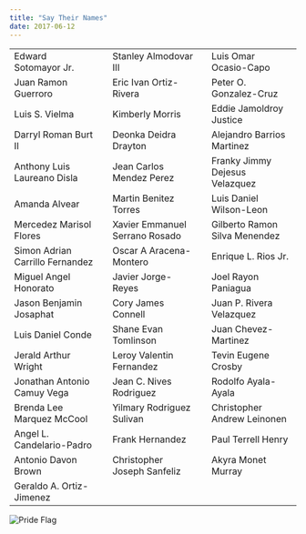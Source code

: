 ```yaml
---
title: "Say Their Names"
date: 2017-06-12
---
```


<table class="centered">
  <tr><td>Edward Sotomayor Jr.</td><td>    </td><td>Stanley Almodovar III</td><td>    </td><td>Luis Omar Ocasio-Capo</td></tr>
  <tr><td>Juan Ramon Guerroro</td><td></td><td>Eric Ivan Ortiz-Rivera</td><td></td><td>Peter O. Gonzalez-Cruz</td></tr>
  <tr><td>Luis S. Vielma</td><td></td><td>Kimberly Morris</td><td></td><td>Eddie Jamoldroy Justice</td></tr>
  <tr><td>Darryl Roman Burt II</td><td></td><td>Deonka Deidra Drayton</td><td></td><td>Alejandro Barrios Martinez</td></tr>
  <tr><td>Anthony Luis Laureano Disla</td><td></td><td>Jean Carlos Mendez Perez</td><td></td><td>Franky Jimmy Dejesus Velazquez</td></tr>
  <tr><td>Amanda Alvear</td><td></td><td>Martin Benitez Torres</td><td></td><td>Luis Daniel Wilson-Leon</td></tr>
  <tr><td>Mercedez Marisol Flores</td><td></td><td>Xavier Emmanuel Serrano Rosado</td><td></td><td>Gilberto Ramon Silva Menendez</td></tr>
  <tr><td>Simon Adrian Carrillo Fernandez</td><td></td><td>Oscar A Aracena-Montero</td><td></td><td>Enrique L. Rios Jr.</td></tr>
  <tr><td>Miguel Angel Honorato</td><td></td><td>Javier Jorge-Reyes</td><td></td><td>Joel Rayon Paniagua</td></tr>
  <tr><td>Jason Benjamin Josaphat</td><td></td><td>Cory James Connell</td><td></td><td>Juan P. Rivera Velazquez</td></tr>
  <tr><td>Luis Daniel Conde</td><td></td><td>Shane Evan Tomlinson</td><td></td><td>Juan Chevez-Martinez</td></tr>
  <tr><td>Jerald Arthur Wright</td><td></td><td>Leroy Valentin Fernandez</td><td></td><td>Tevin Eugene Crosby</td></tr>
  <tr><td>Jonathan Antonio Camuy Vega</td><td></td><td>Jean C. Nives Rodriguez</td><td></td><td>Rodolfo Ayala-Ayala</td></tr>
  <tr><td>Brenda Lee Marquez McCool</td><td></td><td>Yilmary Rodriguez Sulivan</td><td></td><td>Christopher Andrew Leinonen</td></tr>
  <tr><td>Angel L. Candelario-Padro</td><td></td><td>Frank Hernandez</td><td></td><td>Paul Terrell Henry</td></tr>
  <tr><td>Antonio Davon Brown</td><td></td><td>Christopher Joseph Sanfeliz</td><td></td><td>Akyra Monet Murray</td></tr>
  <tr><td>Geraldo A. Ortiz-Jimenez</td><td></td><td></td><td></td><td></td></tr>
</table>

<p><img src="@root/files/2017/06/pride.jpg" alt="Pride Flag" class="centered"></p>
